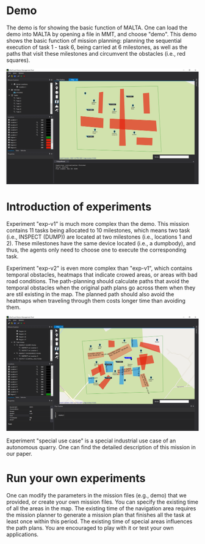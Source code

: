 # Demo

The demo is for showing the basic function of MALTA. One can load the demo into MALTA by opening a file in MMT, and choose "demo". This demo shows the basic function of mission planning: planning the sequential execution of task 1 - task 6, being carried at 6 milestones, as well as the paths that visit these milestones and circumvent the obstacles (i.e., red squares).

![Image](../res/exp_demo.png "Demo of planning a sequence of tasks.")

# Introduction of experiments

Experiment "exp-v1" is much more complex than the demo. This mission contains 11 tasks being allocated to 10 milestones, which means two task (i.e., INSPECT (DUMP)) are located at two milestones (i.e., locations 1 and 2). These milestones have the same device located (i.e., a dumpbody), and thus, the agents only need to choose one to execute the corresponding task. 

Experiment "exp-v2" is even more complex than "exp-v1", which contains temporal obstacles, heatmaps that indicate crowed areas, or areas with bad road conditions. The path-planning should calculate paths that avoid the temporal obstacles when the original path plans go across them when they are stil existing in the map. The planned path should also avoid the heatmaps when traveling through them costs longer time than avoiding them.

![Image](../res/exp_v2.png "Demo of experiment v2.")

Experiment "special use case" is a special industrial use case of an autonomous quarry. One can find the detailed description of this mission in our paper.

# Run your own experiments

One can modify the parameters in the mission files (e.g., demo) that we provided, or create your own mission files. You can specify the existing time of all the areas in the map. The existing time of the navigation area requires the mission planner to generate a mission plan that finishes all the task at least once within this period. The existing time of special areas influences the path plans. You are encouraged to play with it or test your own applications.
